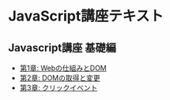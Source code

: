 
# JavaScript講座テキスト

## Javascript講座 基礎編

- [第1章: Webの仕組みとDOM](dom1.html)
- [第2章: DOMの取得と変更](dom2.html)
- [第3章: クリックイベント](dom3.html)
